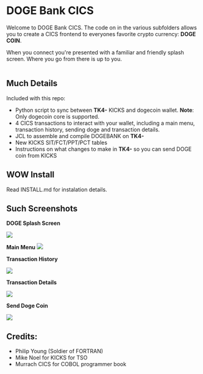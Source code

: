 # DOGE Bank CICS

Welcome to DOGE Bank CICS. The code on in the various subfolders allows you to create a CICS frontend to everyones favorite crypto currency: **DOGE COIN**. 

When you connect you're presented with a familiar and friendly splash screen. Where you go from there is up to you. 

<img>

## Much Details

Included with this repo:

* Python script to sync between **TK4-** KICKS and dogecoin wallet. **Note**: Only dogecoin core is supported. 
* 4 CICS transactions to interact with your wallet, including a main menu, transaction history, sending doge and transaction details.
* JCL to assemble and compile DOGEBANK on **TK4-**
* New KICKS SIT/FCT/PPT/PCT tables
* Instructions on what changes to make in **TK4-** so you can send DOGE coin from KICKS

## WOW Install

Read INSTALL.md for instalation details.

## Such Screenshots

**DOGE Splash Screen**

<img src="https://raw.githubusercontent.com/mainframed/DOGECICS/main/screenshots/01-DOGE.png">

**Main Menu**
<img src="https://raw.githubusercontent.com/mainframed/DOGECICS/main/screenshots/02-MAIN.png">

**Transaction History**

<img src="https://raw.githubusercontent.com/mainframed/DOGECICS/main/screenshots/03-DTRN.png">

**Transaction Details**

<img src="https://raw.githubusercontent.com/mainframed/DOGECICS/main/screenshots/04-DEET.png">

**Send Doge Coin**

<img src="https://raw.githubusercontent.com/mainframed/DOGECICS/main/screenshots/05-DSND.png">


## Credits:

* Philip Young (Soldier of FORTRAN)
* Mike Noel for KICKS for TSO
* Murrach CICS for COBOL programmer book
